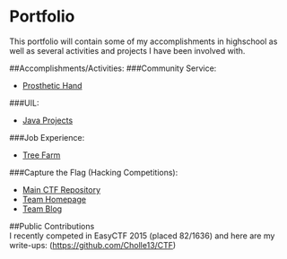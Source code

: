 # Portfolio  
This portfolio will contain some of my accomplishments in highschool as well as several activities and projects I have been involved with.  
  
##Accomplishments/Activities:
###Community Service:
* [Prosthetic Hand](https://github.com/ztaylor54/portfolio/blob/master/Folders/Prosthetic%20Hand/readme.md) 

###UIL:
* [Java Projects](https://github.com/Cholle13/java-practice-problems)  

###Job Experience:
* [Tree Farm](Tree%20farm.md)  

###Capture the Flag (Hacking Competitions):
* [Main CTF Repository](https://github.com/Cholle13/CTF)
* [Team Homepage](http://www.ctftoolkit.com/)
* [Team Blog](http://www.ctftoolkit.com/blog/)
  
##Public Contributions  
I recently competed in EasyCTF 2015 (placed 82/1636) and here are my write-ups: (https://github.com/Cholle13/CTF)
